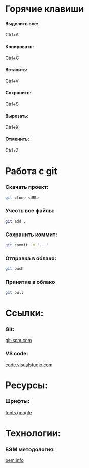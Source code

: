 # Горячие клавиши
#### Выделить все:
Ctrl+A
#### Копировать:
Ctrl+C
#### Вставить:
Ctrl+V
#### Сохранить:
Ctrl+S
#### Вырезать:
Ctrl+X
#### Отменить:
Ctrl+Z

# Работа с git
### Скачать проект:
``` bash
git clone <URL>
```
### Учесть все файлы:
``` bash
git add .
```
### Сохранить коммит:
``` bash
git commit -m "..."
```
### Отправка в облако:
``` bash
git push
```
### Принятие в облако
```bash
git pull
```

# Ссылки:
### Git:
[git-scm.com](https://git-scm.com/)
### VS code:
[code.visualstudio.com](https://code.visualstudio.com/)

# Ресурсы:
### Шрифты:
[fonts.google](https://fonts.google.com/)

# Технологии:
### БЭМ методология:
[bem.info](https://ru.bem.info/methodology/)
